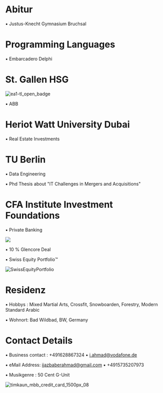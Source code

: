 # Abitur

▪︎ Justus-Knecht Gymnasium Bruchsal

# Programming Languages 

▪︎ Embarcadero Delphi 

# St. Gallen HSG 

![ea1-tl_open_badge](https://user-images.githubusercontent.com/95079463/151658291-bc2de3cf-efd4-4f38-bf4a-dde187391570.png)

▪︎ ABB

# Heriot Watt University Dubai

▪︎ Real Estate Investments

# TU Berlin

▪︎ Data Engineering

▪︎ Phd Thesis about "IT Challenges in Mergers and Acquisitions"

# CFA Institute Investment Foundations 

▪︎ Private Banking

<img src="https://user-images.githubusercontent.com/95079463/151157248-4fa7d6fe-7dc8-4cd3-a9e1-3263252d3028.png">

▪︎ 10 % Glencore Deal

▪︎ Swiss Equity Portfolio™️ 

![SwissEquityPortfolio](https://user-images.githubusercontent.com/95079463/155350617-cbfe23a1-43df-41ac-b437-d8d6844f2a98.png)

# Residenz 

▪︎ Hobbys : Mixed Martial Arts, Crossfit, Snowboarden, Forestry, Modern Standard Arabic

▪︎ Wohnort: Bad Wildbad, BW, Germany

# Contact Details 

▪︎ Business contact : +491628867324 ▪︎ i.ahmad@vodafone.de 

▪︎ eMail Address: ijazbaberahmad@gmail.com ▪︎ +4915735207973

▪︎ Musikgenre : 50 Cent G-Unit

![timkaun_mbb_credit_card_1500px_08](https://user-images.githubusercontent.com/95079463/155937176-0a48cc47-b1d0-4d14-a3de-1cacb4abf6e6.jpg)





